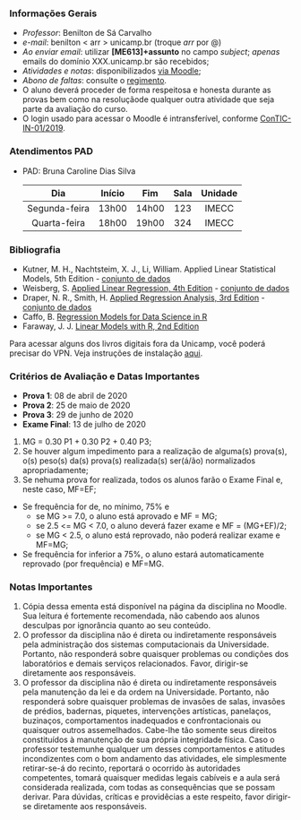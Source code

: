 ### Informações Gerais

- *Professor*: Benilton de Sá Carvalho
- *e-mail*: benilton < arr > unicamp.br (troque _arr_ por @)
- *Ao enviar email*: utilizar **[ME613]+assunto** no campo *subject*; *apenas* emails do domínio XXX.unicamp.br são recebidos;
- *Atividades e notas*: disponibilizados [via Moodle](http://www.ggte.unicamp.br/eam/course/view.php?id=14185);
- *Abono de faltas*: consulte o [regimento](http://www.dac.unicamp.br/portal/grad/regimento/capitulo_v/secao_x/).
- O aluno deverá proceder de forma respeitosa e honesta durante as provas bem como na resoluçãode qualquer outra atividade que seja parte da avaliação do curso.
- O login usado para acessar o Moodle é intransferível, conforme [ConTIC-IN-01/2019](https://www.citic.unicamp.br/sites/default/files/normas/ConTIC-IN-01%202019%20-%20normas_uso_TIC.pdf).

### Atendimentos PAD

- PAD: Bruna Caroline Dias Silva

    |      Dia      | Início |  Fim  | Sala | Unidade |
    |:-------------:|:------:|:-----:|:----:|:-------:|
    | Segunda-feira |  13h00 | 14h00 |  123 |  IMECC  |
    |  Quarta-feira |  18h00 | 19h00 |  324 |  IMECC  |

### Bibliografia

* Kutner, M. H., Nachtsteim, X. J., Li, William. Applied Linear Statistical Models, 5th Edition - [conjunto de dados](http://www.stat.ufl.edu/~rrandles/sta4210/Rclassnotes/data/textdatasets/index.html)
* Weisberg, S. [Applied Linear Regression, 4th Edition](http://unicampbr.summon.serialssolutions.com/2.0.0/link/0/eLvHCXMwrV1NSwMxEB1EDyoFv22tSs5Ca5JdN9mTWLX0oljwXqZJCh5cy3YF_fdmku0KhXryGCZfhCQzTN57AUhkn_dW7oQURSaFUUamqDBVM41CckyN0M5wNOFP23w8Vs8jUs0Z_PWASqSJ9_m1_TAPAWXZjwyAW1sHtaTYJolf7l0ZHdW7QfKbdeH0DMjDl0F-M-vM166Fn5Zl3VCOIiIyOJrh3n_MaR-2HFEYDmDDFYew-9Qosy6O4CpcA4ySYm7B3gr2UvoTHRCy3wwLyyj6jOLNx3A5fHy9H_XiNCbzKEwxWY6TnEALCSBfVIFIZ9vAfCiHWjlhUU0pm6YxkQptluezG8wV78Dpmt460F2xVF9VYz1b264LOz66qGEu57BZlZ_uArbrtZqWP8hqnhA) - [conjunto de dados](http://users.stat.umn.edu/~sandy/alr4ed/)
* Draper, N. R., Smith, H. [Applied Regression Analysis, 3rd Edition](http://onlinelibrary.wiley.com/book/10.1002/9781118625590) - [conjunto de dados](http://rpackages.ianhowson.com/cran/aprean3/)
* Caffo, B. [Regression Models for Data Science in R](https://leanpub.com/regmods)
* Faraway, J. J. [Linear Models with R, 2nd Edition](http://www.maths.bath.ac.uk/~jjf23/LMR/)

Para acessar alguns dos livros digitais fora da Unicamp, você poderá precisar do VPN. Veja instruções de instalação [aqui](http://www.ccuec.unicamp.br/ccuec/acesso_remoto_vpn).


### Critérios de Avaliação e Datas Importantes

- **Prova 1**: 08 de abril de 2020
- **Prova 2**: 25 de maio de 2020
- **Prova 3**: 29 de junho de 2020
- **Exame Final**: 13 de julho de 2020

1. MG = 0.30 P1 + 0.30 P2 + 0.40 P3;
2. Se houver algum impedimento para a realização de alguma(s) prova(s), o(s) peso(s) da(s) prova(s) realizada(s) ser(á/ão) normalizados apropriadamente;
3. Se nehuma prova for realizada, todos os alunos farão o Exame Final e, neste caso, MF=EF;

* Se frequência for de, no mínimo, 75% e
  - se MG >= 7.0, o aluno está aprovado e MF = MG;
  - se 2.5 <= MG < 7.0, o aluno deverá fazer exame e MF = (MG+EF)/2;
  - se MG < 2.5, o aluno está reprovado, não poderá realizar exame e MF=MG;
* Se frequência for inferior a 75%, o aluno estará automaticamente reprovado (por frequência) e MF=MG.

### Notas Importantes

1. Cópia dessa ementa está disponível na página da disciplina no Moodle. Sua leitura é fortemente recomendada, não cabendo aos alunos desculpas por ignorância quanto ao seu conteúdo.
2. O professor da disciplina não é direta ou indiretamente responsáveis pela administração dos sistemas computacionais da Universidade. Portanto, não responderá sobre quaisquer problemas ou condições dos laboratórios e demais serviços relacionados. Favor, dirigir-se diretamente aos responsáveis.
3. O professor da disciplina não é direta ou indiretamente responsáveis pela manutenção da lei e da ordem na Universidade. Portanto, não responderá sobre quaisquer problemas de invasões de salas, invasões de prédios, badernas, piquetes, intervenções artísticas, panelaços, buzinaços, comportamentos inadequados e confrontacionais ou quaisquer outros assemelhados. Cabe-lhe tão somente seus direitos constituídos à manutenção de sua própria integridade física. Caso o professor testemunhe qualquer um desses comportamentos e atitudes incondizentes com o bom andamento das atividades, ele simplesmente retirar-se-á do recinto, reportará o ocorrido às autoridades competentes, tomará quaisquer medidas legais cabíveis e a aula será considerada realizada, com todas as consequências que se possam derivar. Para dúvidas, críticas e providêcias a este respeito, favor dirigir-se diretamente aos responsáveis.
